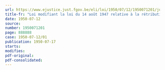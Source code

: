 ```yaml
---
url: https://www.ejustice.just.fgov.be/eli/loi/1950/07/12/1950071201/justel
title-fr: "Loi modifiant la loi du 14 août 1947 relative à la rétribution des membres de la Cour des comptes"
date: 1950-07-12
source:
number: 1950071201
page: 888888
case: 1950-07-12/01
publication: 1950-07-17
starts:
modifies:
pdf-original:
pdf-consolidated:
---
```


